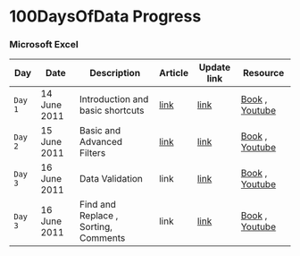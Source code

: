 
# 100DaysOfData Progress

### Microsoft Excel

| Day  | Date | Description  | Article   | Update link  | Resource  |
|---|---|---|---|---|---|
| `Day 1`  | 14 June 2011 |Introduction and basic shortcuts  | [link](https://lourdemary.hashnode.dev/day-01-of-100-days-of-code-in-data-analytics-microsoft-excel-fundamentals#heading-excel-but-why)  |  [link](https://twitter.com/DataNoMadd/status/1536421127458652160)  | [Book](http://excelpro.ir/wp-content/uploads/2015/10/Excel_2010_For_Dummies.pdf) , [Youtube](https://www.youtube.com/c/LeilaGharani)|
| `Day 2`  | 15 June 2011 |Basic and Advanced Filters  | [link](https://lourdemary.hashnode.dev/day-02-of-100-days-of-code-in-data-analytics-basic-excel-filter)  |  [link](https://twitter.com/DataNoMadd/status/1536740802893729792)  | [Book](http://excelpro.ir/wp-content/uploads/2015/10/Excel_2010_For_Dummies.pdf) , [Youtube](https://www.youtube.com/c/LeilaGharani)|
| `Day 3`  | 16 June 2011 |Data Validation  | link |  [link](https://twitter.com/DataNoMadd/status/1537133444936790016?s=20&t=Lh97FDbBQbLbcivNLLvJBw)  | [Book](http://excelpro.ir/wp-content/uploads/2015/10/Excel_2010_For_Dummies.pdf) , [Youtube](https://www.youtube.com/c/LeilaGharani)|
| `Day 3`  | 16 June 2011 |Find and Replace , Sorting, Comments  | link |  [link](https://twitter.com/DataNoMadd/status/1537492067672215552?s=20&t=Lh97FDbBQbLbcivNLLvJBw)  | [Book](http://excelpro.ir/wp-content/uploads/2015/10/Excel_2010_For_Dummies.pdf) , [Youtube](https://www.youtube.com/c/LeilaGharani)|
